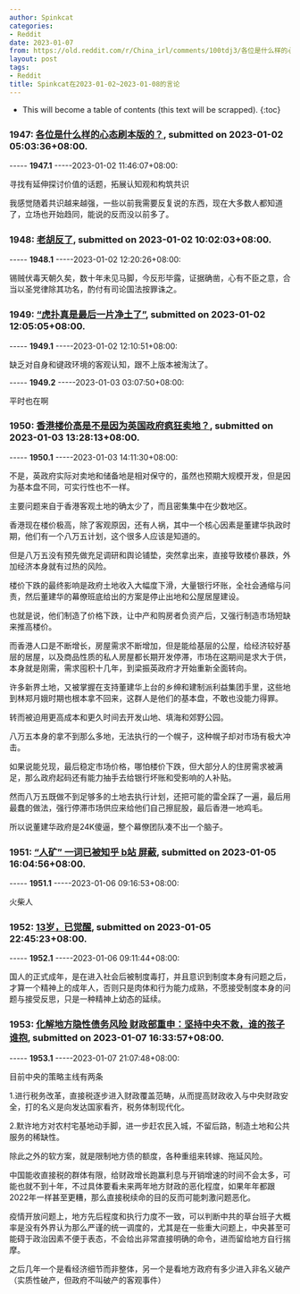 ```yaml
---
author: Spinkcat
categories:
- Reddit
date: 2023-01-07
from: https://old.reddit.com/r/China_irl/comments/100tdj3/各位是什么样的心态刷本版的/
layout: post
tags:
- Reddit
title: Spinkcat在2023-01-02~2023-01-08的言论
---
```


* This will become a table of contents (this text will be scrapped).
{:toc}

### 1947: [各位是什么样的心态刷本版的？](https://old.reddit.com/r/China_irl/comments/100tdj3/各位是什么样的心态刷本版的/), submitted on 2023-01-02 05:03:36+08:00.

----- __1947.1__ -----2023-01-02 11:46:07+08:00:

寻找有延伸探讨价值的话题，拓展认知观和构筑共识

我感觉随着共识越来越强，一些以前我需要反复说的东西，现在大多数人都知道了，立场也开始趋同，能说的反而没以前多了。

### 1948: [老胡反了](https://old.reddit.com/r/real_China_irl/comments/101095c/老胡反了/), submitted on 2023-01-02 10:02:03+08:00.

----- __1948.1__ -----2023-01-02 12:20:26+08:00:

锡贼伏毒天朝久矣，数十年未见马脚，今反形毕露，证据确凿，心有不臣之意，合当以圣党律除其功名，酌付有司论国法按罪诛之。

### 1949: [“虎扑真是最后一片净土了”](https://old.reddit.com/r/China_irl/comments/1012rux/虎扑真是最后一片净土了/), submitted on 2023-01-02 12:05:05+08:00.

----- __1949.1__ -----2023-01-02 12:10:51+08:00:

缺乏对自身和键政环境的客观认知，跟不上版本被淘汰了。

----- __1949.2__ -----2023-01-03 03:07:50+08:00:

平时也在啊

### 1950: [香港楼价高是不是因为英国政府疯狂卖地？](https://old.reddit.com/r/real_China_irl/comments/101zahm/香港楼价高是不是因为英国政府疯狂卖地/), submitted on 2023-01-03 13:28:13+08:00.

----- __1950.1__ -----2023-01-03 14:11:30+08:00:

不是，英政府实际对卖地和储备地是相对保守的，虽然也预期大规模开发，但是因为基本盘不同，可实行性也不一样。

主要问题来自于香港客观土地的确太少了，而且密集集中在少数地区。

香港现在楼价极高，除了客观原因，还有人祸，其中一个核心因素是董建华执政时期，他们有一个八万五计划，这个很多人应该是知道的。

但是八万五没有预先做充足调研和舆论铺垫，突然拿出来，直接导致楼价暴跌，外加经济本身就有过热的风险。

楼价下跌的最终影响是政府土地收入大幅度下滑，大量银行坏账，全社会通缩与问责，然后董建华的幕僚班底给出的方案是停止出地和公屋居屋建设。

也就是说，他们制造了价格下跌，让中产和购房者负资产后，又强行制造市场短缺来推高楼价。

而香港人口是不断增长，房屋需求不断增加，但是能给基层的公屋，给经济较好基层的居屋，以及商品性质的私人房屋都长期开发停滞，市场在这期间是求大于供，本身就是刚需，需求囤积十几年，到梁振英政府才开始重新全面转向。

许多新界土地，又被掌握在支持董建华上台的乡绅和建制派利益集团手里，这些地到林郑月娥时期也根本拿不回来，这群人是他们的基本盘，不敢也没能力得罪。

转而被迫用更高成本和更久时间去开发山地、填海和郊野公园。

八万五本身的拿不到那么多地，无法执行的一个幌子，这种幌子却对市场有极大冲击。

如果说能兑现，最后稳定市场价格，哪怕楼价下跌，但大部分人的住房需求被满足，那么政府起码还有能力抽手去给银行坏账和受影响的人补贴。

然而八万五既做不到足够多的土地去执行计划，还把可能的雷全踩了一遍，最后用最蠢的做法，强行停滞市场供应来给他们自己擦屁股，最后香港一地鸡毛。

所以说董建华政府是24K傻逼，整个幕僚团队凑不出一个脑子。

### 1951: [“人矿” 一词已被知乎 b站 屏蔽](https://old.reddit.com/r/real_China_irl/comments/103tfz7/人矿_一词已被知乎_b站_屏蔽/), submitted on 2023-01-05 16:04:56+08:00.

----- __1951.1__ -----2023-01-06 09:16:53+08:00:

火柴人

### 1952: [13岁，已觉醒](https://old.reddit.com/r/real_China_irl/comments/1040n76/13岁已觉醒/), submitted on 2023-01-05 22:45:23+08:00.

----- __1952.1__ -----2023-01-06 09:11:44+08:00:

国人的正式成年，是在进入社会后被制度毒打，并且意识到制度本身有问题之后，才算一个精神上的成年人，否则只是肉体和行为能力成熟，不愿接受制度本身的问题与接受反思，只是一种精神上幼态的延续。

### 1953: [化解地方隐性债务风险 财政部重申：坚持中央不救，谁的孩子谁抱](https://old.reddit.com/r/China_irl/comments/105k424/化解地方隐性债务风险_财政部重申坚持中央不救谁的孩子谁抱/), submitted on 2023-01-07 16:33:57+08:00.

----- __1953.1__ -----2023-01-07 21:07:48+08:00:

目前中央的策略主线有两条

1.进行税务改革，直接税逐步进入财政覆盖范畴，从而提高财政收入与中央财政安全，打的名义是向发达国家看齐，税务体制现代化。

2.默许地方对农村宅基地动手脚，进一步赶农民入城，不留后路，制造土地和公共服务的稀缺性。

除此之外的软方案，就是限制地方债的额度，各种重组来转嫁、拖延风险。

中国能收直接税的群体有限，给财政增长跑赢利息与开销增速的时间不会太多，可能也就不到十年，不过具体要看未来两年地方财政的恶化程度，如果年年都跟2022年一样甚至更糟，那么直接税续命的目的反而可能刺激问题恶化。

疫情开放问题上，地方先后程度和执行力度不一致，可以判断中共的草台班子大概率是没有外界认为那么严谨的统一调度的，尤其是在一些重大问题上，中央甚至可能碍于政治因素不便于表态，不会给出非常直接明确的命令，进而留给地方自行揣摩。

之后几年一个是看经济细节而非整体，另一个是看地方政府有多少进入非名义破产（实质性破产，但政府不叫破产的客观事件）

